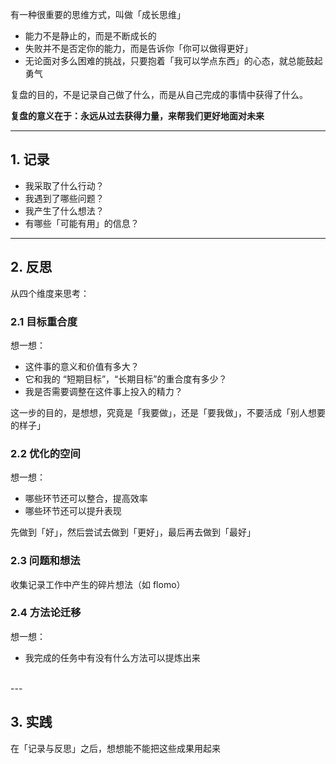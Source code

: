 有一种很重要的思维方式，叫做「成长思维」
- 能力不是静止的，而是不断成长的
- 失败并不是否定你的能力，而是告诉你「你可以做得更好」
- 无论面对多么困难的挑战，只要抱着「我可以学点东西」的心态，就总能鼓起勇气

复盘的目的，不是记录自己做了什么，而是从自己完成的事情中获得了什么。

**复盘的意义在于：永远从过去获得力量，来帮我们更好地面对未来**

---

## 1. 记录

- 我采取了什么行动？
- 我遇到了哪些问题？
- 我产生了什么想法？
- 有哪些「可能有用」的信息？

---

## 2. 反思

从四个维度来思考：

### 2.1 目标重合度

想一想：
- 这件事的意义和价值有多大？
- 它和我的 “短期目标”，“长期目标”的重合度有多少？
- 我是否需要调整在这件事上投入的精力？

这一步的目的，是想想，究竟是「我要做」，还是「要我做」，不要活成「别人想要的样子」
<br>

### 2.2 优化的空间

想一想：
- 哪些环节还可以整合，提高效率
- 哪些环节还可以提升表现

先做到「好」，然后尝试去做到「更好」，最后再去做到「最好」
<br>

### 2.3 问题和想法

收集记录工作中产生的碎片想法（如 flomo）
<br>

### 2.4 方法论迁移

想一想：
- 我完成的任务中有没有什么方法可以提炼出来
<br>
---

## 3. 实践

在「记录与反思」之后，想想能不能把这些成果用起来